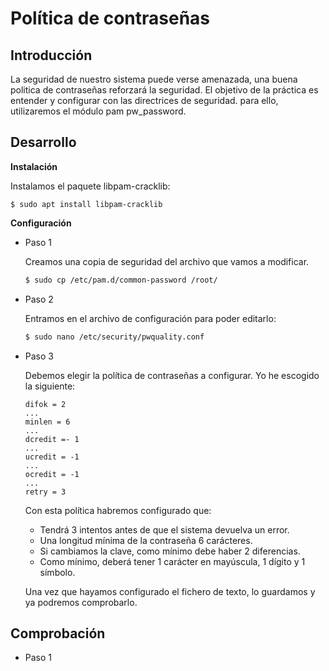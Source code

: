 # Política de contraseñas

## Introducción
La seguridad de nuestro sistema puede verse amenazada, una buena politica de contraseñas reforzará la seguridad. El objetivo de la práctica es entender y configurar con las directrices de seguridad. para ello, utilizaremos el módulo pam pw_password.

## Desarrollo

**Instalación**

Instalamos el paquete libpam-cracklib:
```
$ sudo apt install libpam-cracklib
```

**Configuración**

- Paso 1

    Creamos una copia de seguridad del archivo que vamos a modificar.
    ```bash
    $ sudo cp /etc/pam.d/common-password /root/
    ```
- Paso 2

    Entramos en el archivo de configuración para poder editarlo:
    ```bash
    $ sudo nano /etc/security/pwquality.conf
    ```
- Paso 3

    Debemos elegir la política de contraseñas a configurar. Yo he escogido la siguiente:
    ```
    difok = 2 
    ...
    minlen = 6
    ...
    dcredit =- 1
    ...
    ucredit = -1
    ...
    ocredit = -1
    ...
    retry = 3
    ```
    Con esta política habremos configurado que:
    - Tendrá 3 intentos antes de que el sistema devuelva un error.
    - Una longitud mínima de la contraseña 6 carácteres.
    - Si cambiamos la clave, como mínimo debe haber 2 diferencias.
    - Como mínimo, deberá tener 1 carácter en mayúscula, 1 dígito y 1 símbolo.
    
    Una vez que hayamos configurado el fichero de texto, lo guardamos y ya podremos comprobarlo.

## Comprobación

- Paso 1

   
